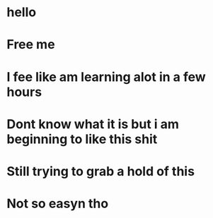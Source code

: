 # hello
# Free me
# I fee like am learning alot in a few hours
# Dont know what it is but i am beginning to like this shit
# Still trying to grab a hold of this
# Not so easyn tho
